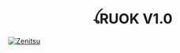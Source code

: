 <h1 align="center">ꪶRUOK V1.0<br></h1>

<a href="https://files.catbox.moe/y3a923.jpg"><img src="https://i.ibb.co/RjDcPYk/Zenitsu.jpg" alt="Zenitsu" border="0"></a>

